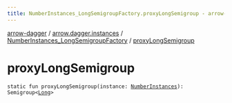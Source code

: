 ```yaml
---
title: NumberInstances_LongSemigroupFactory.proxyLongSemigroup - arrow-dagger
---
```


[arrow-dagger](../../index.html) / [arrow.dagger.instances](../index.html) / [NumberInstances_LongSemigroupFactory](index.html) / [proxyLongSemigroup](./proxy-long-semigroup.html)

# proxyLongSemigroup

`static fun proxyLongSemigroup(instance: `[`NumberInstances`](../-number-instances/index.html)`): Semigroup<`[`Long`](https://kotlinlang.org/api/latest/jvm/stdlib/kotlin/-long/index.html)`>`